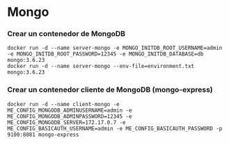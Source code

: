 # Mongo

### Crear un contenedor de MongoDB

```
docker run -d --name server-mongo -e MONGO_INITDB_ROOT_USERNAME=admin -e MONGO_INITDB_ROOT_PASSWORD=12345 -e MONGO_INITDB_DATABASE=db mongo:3.6.23
docker run -d --name server-mongo --env-file=environment.txt mongo:3.6.23
```

### Crear un contenedor cliente de MongoDB (mongo-express)

```
docker run -d --name client-mongo -e ME_CONFIG_MONGODB_ADMINUSERNAME=admin -e ME_CONFIG_MONGODB_ADMINPASSWORD=12345 -e ME_CONFIG_MONGODB_SERVER=172.17.0.7 -e ME_CONFIG_BASICAUTH_USERNAME=admin -e ME_CONFIG_BASICAUTH_PASSWORD -p 9100:8081 mongo-express
```
